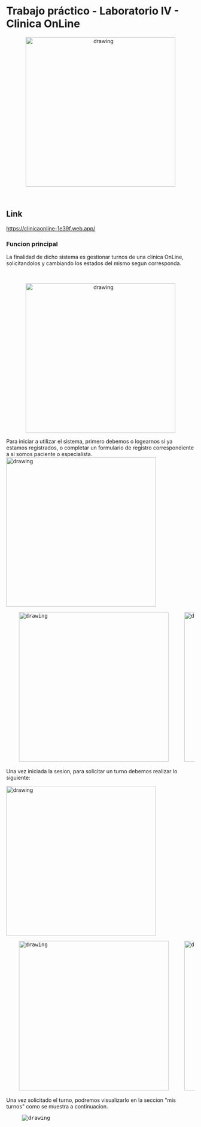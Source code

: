
# Trabajo práctico - Laboratorio IV - Clinica OnLine

<p  align="center">
     <img src="./src/assets/registros-medicos.png" alt="drawing" style="width:400px;"/> 
</p>

<br/>  

## **Link**
https://clinicaonline-1e39f.web.app/

### **Funcion principal**
La finalidad de dicho sistema es gestionar turnos de una clinica OnLine, solicitandolos y cambiando los estados del mismo segun corresponda.



<br/>

<p  align="center">
     <img src="./src/assets/capturas/login.png" alt="drawing" style="width:400px;"/> 
</p>
Para iniciar a utilizar el sistema, primero debemos o logearnos si ya estamos registrados, o completar un formulario de registro correspondiente a si somos paciente o especialista.

<img src="./src/assets/capturas/paciente-profesional.png" alt="drawing" style="width:400px;"/> 

<pre>
    <img src="./src/assets/capturas/registroPaciente.png" alt="drawing" style="width:400px;"/>     <img src="./src/assets/capturas/registroProfesional.png" alt="drawing" style="width:400px;"/>
</pre>

Una vez iniciada la sesion, para solicitar un turno debemos realizar lo siguiente:

<img src="./src/assets/capturas/sacarTurno.gif" alt="drawing" style="width:400px;"/>

<pre>
    <img src="./src/assets/capturas/registroPaciente.png" alt="drawing" style="width:400px;"/>     <img src="./src/assets/capturas/registroProfesional.png" alt="drawing" style="width:400px;"/>
</pre>

Una vez solicitado el turno, podremos visualizarlo en la seccion "mis turnos" como se muestra a continuacion.

<pre>
     <img src="./src/assets/capturas/misTurnos.png" alt="drawing"/>
</pre>